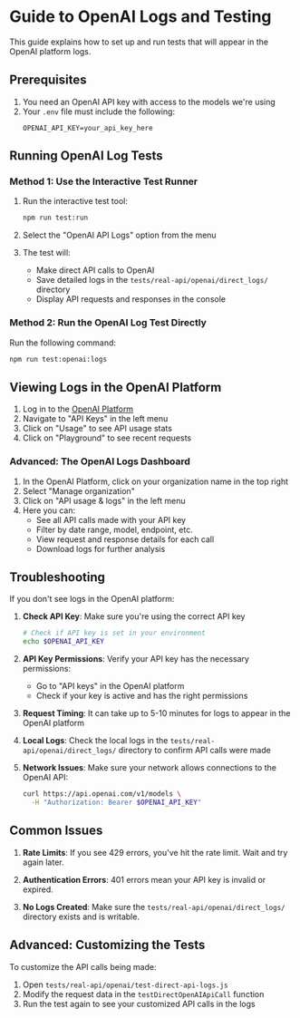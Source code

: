 # Guide to OpenAI Logs and Testing

This guide explains how to set up and run tests that will appear in the OpenAI platform logs.

## Prerequisites

1. You need an OpenAI API key with access to the models we're using
2. Your `.env` file must include the following:
   ```
   OPENAI_API_KEY=your_api_key_here
   ```

## Running OpenAI Log Tests

### Method 1: Use the Interactive Test Runner

1. Run the interactive test tool:
   ```bash
   npm run test:run
   ```

2. Select the "OpenAI API Logs" option from the menu

3. The test will:
   - Make direct API calls to OpenAI
   - Save detailed logs in the `tests/real-api/openai/direct_logs/` directory
   - Display API requests and responses in the console

### Method 2: Run the OpenAI Log Test Directly

Run the following command:
```bash
npm run test:openai:logs
```

## Viewing Logs in the OpenAI Platform

1. Log in to the [OpenAI Platform](https://platform.openai.com/)
2. Navigate to "API Keys" in the left menu
3. Click on "Usage" to see API usage stats
4. Click on "Playground" to see recent requests

### Advanced: The OpenAI Logs Dashboard

1. In the OpenAI Platform, click on your organization name in the top right
2. Select "Manage organization"
3. Click on "API usage & logs" in the left menu
4. Here you can:
   - See all API calls made with your API key
   - Filter by date range, model, endpoint, etc.
   - View request and response details for each call
   - Download logs for further analysis

## Troubleshooting

If you don't see logs in the OpenAI platform:

1. **Check API Key**: Make sure you're using the correct API key
   ```bash
   # Check if API key is set in your environment
   echo $OPENAI_API_KEY
   ```

2. **API Key Permissions**: Verify your API key has the necessary permissions:
   - Go to "API keys" in the OpenAI platform
   - Check if your key is active and has the right permissions

3. **Request Timing**: It can take up to 5-10 minutes for logs to appear in the OpenAI platform

4. **Local Logs**: Check the local logs in the `tests/real-api/openai/direct_logs/` directory to confirm API calls were made

5. **Network Issues**: Make sure your network allows connections to the OpenAI API:
   ```bash
   curl https://api.openai.com/v1/models \
     -H "Authorization: Bearer $OPENAI_API_KEY"
   ```

## Common Issues

1. **Rate Limits**: If you see 429 errors, you've hit the rate limit. Wait and try again later.

2. **Authentication Errors**: 401 errors mean your API key is invalid or expired.

3. **No Logs Created**: Make sure the `tests/real-api/openai/direct_logs/` directory exists and is writable.

## Advanced: Customizing the Tests

To customize the API calls being made:

1. Open `tests/real-api/openai/test-direct-api-logs.js`
2. Modify the request data in the `testDirectOpenAIApiCall` function
3. Run the test again to see your customized API calls in the logs 